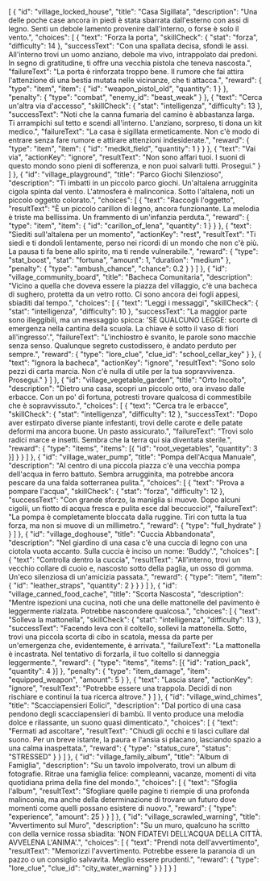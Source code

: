 [
  {
    "id": "village_locked_house",
    "title": "Casa Sigillata",
    "description": "Una delle poche case ancora in piedi è stata sbarrata dall'esterno con assi di legno. Senti un debole lamento provenire dall'interno, o forse è solo il vento.",
    "choices": [
      {
        "text": "Forza la porta",
        "skillCheck": { "stat": "forza", "difficulty": 14 },
        "successText": "Con una spallata decisa, sfondi le assi. All'interno trovi un uomo anziano, debole ma vivo, intrappolato dai predoni. In segno di gratitudine, ti offre una vecchia pistola che teneva nascosta.",
        "failureText": "La porta è rinforzata troppo bene. Il rumore che fai attira l'attenzione di una bestia mutata nelle vicinanze, che ti attacca.",
        "reward": { "type": "item", "item": { "id": "weapon_pistol_old", "quantity": 1 } },
        "penalty": { "type": "combat", "enemy_id": "beast_weak" }
      },
      {
        "text": "Cerca un'altra via d'accesso",
        "skillCheck": { "stat": "intelligenza", "difficulty": 13 },
        "successText": "Noti che la canna fumaria del camino è abbastanza larga. Ti arrampichi sul tetto e scendi all'interno. L'anziano, sorpreso, ti dona un kit medico.",
        "failureText": "La casa è sigillata ermeticamente. Non c'è modo di entrare senza fare rumore e attirare attenzioni indesiderate.",
        "reward": { "type": "item", "item": { "id": "medkit_field", "quantity": 1 } }
      },
      {
        "text": "Vai via",
        "actionKey": "ignore",
        "resultText": "Non sono affari tuoi. I suoni di questo mondo sono pieni di sofferenza, e non puoi salvarli tutti. Prosegui."
      }
    ]
  },
  {
    "id": "village_playground",
    "title": "Parco Giochi Silenzioso",
    "description": "Ti imbatti in un piccolo parco giochi. Un'altalena arrugginita cigola spinta dal vento. L'atmosfera è malinconica. Sotto l'altalena, noti un piccolo oggetto colorato.",
    "choices": [
      {
        "text": "Raccogli l'oggetto",
        "resultText": "È un piccolo carillon di legno, ancora funzionante. La melodia è triste ma bellissima. Un frammento di un'infanzia perduta.",
        "reward": { "type": "item", "item": { "id": "carillon_of_lena", "quantity": 1 } }
      },
      {
        "text": "Siediti sull'altalena per un momento",
        "actionKey": "rest",
        "resultText": "Ti siedi e ti dondoli lentamente, perso nei ricordi di un mondo che non c'è più. La pausa ti fa bene allo spirito, ma ti rende vulnerabile.",
        "reward": { "type": "stat_boost", "stat": "fortuna", "amount": 1, "duration": "medium" },
        "penalty": { "type": "ambush_chance", "chance": 0.2 }
      }
    ]
  },
  {
    "id": "village_community_board",
    "title": "Bacheca Comunitaria",
    "description": "Vicino a quella che doveva essere la piazza del villaggio, c'è una bacheca di sughero, protetta da un vetro rotto. Ci sono ancora dei fogli appesi, sbiaditi dal tempo.",
    "choices": [
      {
        "text": "Leggi i messaggi",
        "skillCheck": { "stat": "intelligenza", "difficulty": 10 },
        "successText": "La maggior parte sono illeggibili, ma un messaggio spicca: 'SE QUALCUNO LEGGE: scorte di emergenza nella cantina della scuola. La chiave è sotto il vaso di fiori all'ingresso'.",
        "failureText": "L'inchiostro è svanito, le parole sono macchie senza senso. Qualunque segreto custodissero, è andato perduto per sempre.",
        "reward": { "type": "lore_clue", "clue_id": "school_cellar_key" }
      },
      {
        "text": "Ignora la bacheca",
        "actionKey": "ignore",
        "resultText": "Sono solo pezzi di carta marcia. Non c'è nulla di utile per la tua sopravvivenza. Prosegui."
      }
    ]
  },
  {
    "id": "village_vegetable_garden",
    "title": "Orto Incolto",
    "description": "Dietro una casa, scopri un piccolo orto, ora invaso dalle erbacce. Con un po' di fortuna, potresti trovare qualcosa di commestibile che è sopravvissuto.",
    "choices": [
      {
        "text": "Cerca tra le erbacce",
        "skillCheck": { "stat": "intelligenza", "difficulty": 12 },
        "successText": "Dopo aver estirpato diverse piante infestanti, trovi delle carote e delle patate deformi ma ancora buone. Un pasto assicurato.",
        "failureText": "Trovi solo radici marce e insetti. Sembra che la terra qui sia diventata sterile.",
        "reward": { "type": "items", "items": [{ "id": "root_vegetables", "quantity": 3 }] }
      }
    ]
  },
  {
    "id": "village_water_pump",
    "title": "Pompa dell'Acqua Manuale",
    "description": "Al centro di una piccola piazza c'è una vecchia pompa dell'acqua in ferro battuto. Sembra arrugginita, ma potrebbe ancora pescare da una falda sotterranea pulita.",
    "choices": [
      {
        "text": "Prova a pompare l'acqua",
        "skillCheck": { "stat": "forza", "difficulty": 12 },
        "successText": "Con grande sforzo, la maniglia si muove. Dopo alcuni cigolii, un fiotto di acqua fresca e pulita esce dal beccuccio!",
        "failureText": "La pompa è completamente bloccata dalla ruggine. Tiri con tutta la tua forza, ma non si muove di un millimetro.",
        "reward": { "type": "full_hydrate" }
      }
    ]
  },
  {
    "id": "village_doghouse",
    "title": "Cuccia Abbandonata",
    "description": "Nel giardino di una casa c'è una cuccia di legno con una ciotola vuota accanto. Sulla cuccia è inciso un nome: 'Buddy'.",
    "choices": [
      {
        "text": "Controlla dentro la cuccia",
        "resultText": "All'interno, trovi un vecchio collare di cuoio e, nascosto sotto della paglia, un osso di gomma. Un'eco silenziosa di un'amicizia passata.",
        "reward": { "type": "item", "item": { "id": "leather_straps", "quantity": 2 } }
      }
    ]
  },
  {
    "id": "village_canned_food_cache",
    "title": "Scorta Nascosta",
    "description": "Mentre ispezioni una cucina, noti che una delle mattonelle del pavimento è leggermente rialzata. Potrebbe nascondere qualcosa.",
    "choices": [
      {
        "text": "Solleva la mattonella",
        "skillCheck": { "stat": "intelligenza", "difficulty": 13 },
        "successText": "Facendo leva con il coltello, sollevi la mattonella. Sotto, trovi una piccola scorta di cibo in scatola, messa da parte per un'emergenza che, evidentemente, è arrivata.",
        "failureText": "La mattonella è incastrata. Nel tentativo di forzarla, il tuo coltello si danneggia leggermente.",
        "reward": { "type": "items", "items": [{ "id": "ration_pack", "quantity": 4 }] },
        "penalty": { "type": "item_damage", "item": "equipped_weapon", "amount": 5 }
      },
      {
        "text": "Lascia stare",
        "actionKey": "ignore",
        "resultText": "Potrebbe essere una trappola. Decidi di non rischiare e continui la tua ricerca altrove."
      }
    ]
  },
  {
    "id": "village_wind_chimes",
    "title": "Scacciapensieri Eolici",
    "description": "Dal portico di una casa pendono degli scacciapensieri di bambù. Il vento produce una melodia dolce e rilassante, un suono quasi dimenticato.",
    "choices": [
      {
        "text": "Fermati ad ascoltare",
        "resultText": "Chiudi gli occhi e ti lasci cullare dal suono. Per un breve istante, la paura e l'ansia si placano, lasciando spazio a una calma inaspettata.",
        "reward": { "type": "status_cure", "status": "STRESSED" }
      }
    ]
  },
  {
    "id": "village_family_album",
    "title": "Album di Famiglia",
    "description": "Su un tavolo impolverato, trovi un album di fotografie. Ritrae una famiglia felice: compleanni, vacanze, momenti di vita quotidiana prima della fine del mondo.",
    "choices": [
      {
        "text": "Sfoglia l'album",
        "resultText": "Sfogliare quelle pagine ti riempie di una profonda malinconia, ma anche della determinazione di trovare un futuro dove momenti come quelli possano esistere di nuovo.",
        "reward": { "type": "experience", "amount": 25 }
      }
    ]
  },
  {
    "id": "village_scrawled_warning",
    "title": "Avvertimento sul Muro",
    "description": "Su un muro, qualcuno ha scritto con della vernice rossa sbiadita: 'NON FIDATEVI DELL'ACQUA DELLA CITTÀ. AVVELENA L'ANIMA'.",
    "choices": [
      {
        "text": "Prendi nota dell'avvertimento",
        "resultText": "Memorizzi l'avvertimento. Potrebbe essere la paranoia di un pazzo o un consiglio salvavita. Meglio essere prudenti.",
        "reward": { "type": "lore_clue", "clue_id": "city_water_warning" }
      }
    ]
  }
]